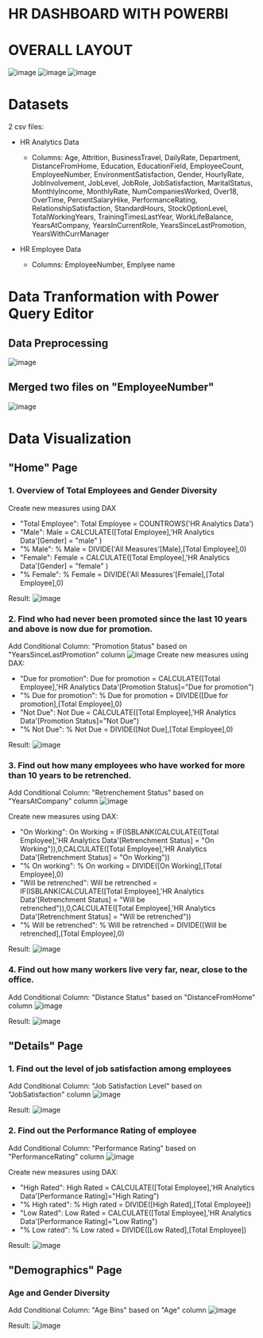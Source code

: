 # HR DASHBOARD WITH POWERBI


# OVERALL LAYOUT
![image](https://github.com/nnanhvan/HR_Dashboard_PowerBI/assets/115717767/48c8b9a2-3dcb-4200-a27e-425785c83433)
![image](https://github.com/nnanhvan/HR_Dashboard_PowerBI/assets/115717767/7786abd0-f9b6-43f3-b3d0-71f8834c470d)
![image](https://github.com/nnanhvan/HR_Dashboard_PowerBI/assets/115717767/f13309c6-8c8a-4581-adae-7176e418c06d)

# Datasets
2 csv files:
- HR Analytics Data
  + Columns: Age, Attrition, BusinessTravel, DailyRate, Department, DistanceFromHome, Education, EducationField, EmployeeCount, EmployeeNumber, EnvironmentSatisfaction, Gender, HourlyRate, JobInvolvement, JobLevel, JobRole, JobSatisfaction, MaritalStatus, MonthlyIncome, MonthlyRate, NumCompaniesWorked, Over18, OverTime, PercentSalaryHike, PerformanceRating, RelationshipSatisfaction, StandardHours, StockOptionLevel, TotalWorkingYears, TrainingTimesLastYear, WorkLifeBalance, YearsAtCompany, YearsInCurrentRole, YearsSinceLastPromotion, YearsWithCurrManager

- HR Employee Data
  + Columns: EmployeeNumber,	Emplyee name

# Data Tranformation with Power Query Editor
## Data Preprocessing
![image](https://github.com/nnanhvan/HR_Dashboard_PowerBI/assets/115717767/c2386391-4aa7-4071-9f36-d6530c90dafb)

## Merged two files on "EmployeeNumber"
![image](https://github.com/nnanhvan/HR_Dashboard_PowerBI/assets/115717767/1488cf2d-43f2-4fab-b1e3-6fa8ab238cf2)

# Data Visualization
## "Home" Page
### 1. Overview of Total Employees and Gender Diversity

Create new measures using DAX
- "Total Employee":  Total Employee = COUNTROWS('HR Analytics Data')
- "Male": Male = CALCULATE([Total Employee],'HR Analytics Data'[Gender] = "male" )
- "% Male": % Male = DIVIDE('All Measures'[Male],[Total Employee],0)
- "Female": Female = CALCULATE([Total Employee],'HR Analytics Data'[Gender] = "female" )
- "% Female": % Female = DIVIDE('All Measures'[Female],[Total Employee],0)

Result: ![image](https://github.com/nnanhvan/HR_Dashboard_PowerBI/assets/115717767/d4b19506-9448-45fb-8412-17b6958066e5)

### 2. Find who had never been promoted since the last 10 years and above is now due for promotion.

Add Conditional Column: "Promotion Status" based on "YearsSinceLastPromotion" column
![image](https://github.com/nnanhvan/HR_Dashboard_PowerBI/assets/115717767/d50d652b-2c04-4b5e-9040-cbcca5513125)
Create new measures using DAX:
- "Due for promotion": Due for promotion = CALCULATE([Total Employee],'HR Analytics Data'[Promotion Status]="Due for promotion")
- "% Due for promotion": % Due for promotion = DIVIDE([Due for promotion],[Total Employee],0)
- "Not Due": Not Due = CALCULATE([Total Employee],'HR Analytics Data'[Promotion Status]="Not Due")
- "% Not Due": % Not Due = DIVIDE([Not Due],[Total Employee],0)

Result: ![image](https://github.com/nnanhvan/HR_Dashboard_PowerBI/assets/115717767/31fe7548-002d-459b-9928-34ada229fc44)

### 3. Find out how many employees who have worked for more than 10 years to be retrenched.

Add Conditional Column: "Retrenchement Status" based on "YearsAtCompany" column
![image](https://github.com/nnanhvan/HR_Dashboard_PowerBI/assets/115717767/2bf8434a-2c34-4b14-a24b-a47104824ba1)

Create new measures using DAX:

- "On Working": On Working  = IF(ISBLANK(CALCULATE([Total Employee],'HR Analytics Data'[Retrenchment Status] = "On Working")),0,CALCULATE([Total Employee],'HR Analytics Data'[Retrenchment Status] = "On Working"))
- "% On working": % On working = DIVIDE([On Working],[Total Employee],0)
- "Will be retrenched": Will be retrenched = IF(ISBLANK(CALCULATE([Total Employee],'HR Analytics Data'[Retrenchment Status] = "Will be retrenched")),0,CALCULATE([Total Employee],'HR Analytics Data'[Retrenchment Status] = "Will be retrenched"))
- "% Will be retrenched": % Will be retrenched = DIVIDE([Will be retrenched],[Total Employee],0)

Result: ![image](https://github.com/nnanhvan/HR_Dashboard_PowerBI/assets/115717767/5e7471bf-f454-4e6a-833d-e044691226fc)

### 4. Find out how many workers live very far, near, close to the office.

Add Conditional Column: "Distance Status" based on "DistanceFromHome" column
![image](https://github.com/nnanhvan/HR_Dashboard_PowerBI/assets/115717767/21c2df3c-5feb-4d16-8e7b-a566cc57ccc8)

Result: ![image](https://github.com/nnanhvan/HR_Dashboard_PowerBI/assets/115717767/11252e16-0b17-4026-9e5b-78f3b71400f4)

## "Details" Page

### 1. Find out the level of job satisfaction among employees
Add Conditional Column: "Job Satisfaction Level" based on "JobSatisfaction" column
![image](https://github.com/nnanhvan/HR_Dashboard_PowerBI/assets/115717767/f5959a62-d8a2-45bf-b46b-700884bd7f2a)

Result: ![image](https://github.com/nnanhvan/HR_Dashboard_PowerBI/assets/115717767/0ae2e981-5516-413d-9259-228ce098cfcf)

### 2. Find out the Performance Rating of employee

Add Conditional Column: "Performance Rating" based on "PerformanceRating" column
![image](https://github.com/nnanhvan/HR_Dashboard_PowerBI/assets/115717767/05d1d775-ddb8-4262-81cf-cac198af667e)

Create new measures using DAX:
- "High Rated": High Rated = CALCULATE([Total Employee],'HR Analytics Data'[Performance Rating]="High Rating")
- "% High rated": % High rated = DIVIDE([High Rated],[Total Employee])
- "Low Rated": Low Rated = CALCULATE([Total Employee],'HR Analytics Data'[Performance Rating]="Low Rating")
- "% Low rated": % Low rated = DIVIDE([Low Rated],[Total Employee])

Result: ![image](https://github.com/nnanhvan/HR_Dashboard_PowerBI/assets/115717767/ed5ea706-e30d-42e9-b77e-19b82dc5bab9)

## "Demographics" Page
### Age and Gender Diversity

Add Conditional Column: "Age Bins" based on "Age" column
![image](https://github.com/nnanhvan/HR_Dashboard_PowerBI/assets/115717767/81baeb4a-3436-49c3-9e9c-cd6f9f104868)

Result: ![image](https://github.com/nnanhvan/HR_Dashboard_PowerBI/assets/115717767/ddb2918e-02be-445d-bf1f-ee945d5a565b)


